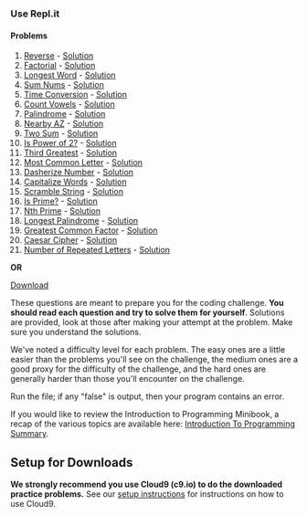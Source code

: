 ### **Use Repl.it**
#### Problems

1. [Reverse][reverse] - [Solution][reverse_sol]
2. [Factorial][factorial] - [Solution][factorial_sol]
3. [Longest Word][longest_word] - [Solution][longest_word_sol]
4. [Sum Nums][sum_nums] - [Solution][sum_nums_sol]
5. [Time Conversion][time_conversion] - [Solution][time_conversion_sol]
6. [Count Vowels][count_vowels] - [Solution][count_vowels_sol]
7. [Palindrome][palindrome] - [Solution][palindrome_sol]
8. [Nearby AZ][nearby_az] - [Solution][nearby_az_sol]
9. [Two Sum][two_sum] - [Solution][two_sum_sol]
10. [Is Power of 2?][is_power_of_2] - [Solution][is_power_of_2_sol]
11. [Third Greatest][third_greatest] - [Solution][third_greatest_sol]
12. [Most Common Letter][most_common_letter] - [Solution][most_common_letter_sol]
13. [Dasherize Number][dasherize_number] - [Solution][dasherize_number_sol]
14. [Capitalize Words][capitalize_words] - [Solution][capitalize_words_sol]
15. [Scramble String][scramble_string] - [Solution][scramble_string_sol]
16. [Is Prime?][is_prime] - [Solution][is_prime_sol]
17. [Nth Prime][nth_prime] - [Solution][nth_prime_sol]
18. [Longest Palindrome][longest_palindrome] - [Solution][longest_palindrome_sol]
19. [Greatest Common Factor][greatest_common_factor] - [Solution][greatest_common_factor_sol]
20. [Caesar Cipher][caesar_cipher] - [Solution][caesar_cipher_sol]
21. [Number of Repeated Letters][num_repeats] - [Solution][num_repeats_sol]

**OR**

[Download][download-problems]

These questions are meant to prepare you for the coding challenge.
**You should read each question and try to solve them for yourself**.
Solutions are provided, look at those after making your attempt at the
problem. Make sure you understand the solutions.

We've noted a difficulty level for each problem. The easy ones are a
little easier than the problems you'll see on the challenge, the
medium ones are a good proxy for the difficulty of the challenge, and
the hard ones are generally harder than those you'll encounter on the
challenge.

Run the file; if any "false" is output, then your program contains an error.

If you would like to review the Introduction to Programming Minibook,
a recap of the various topics are available here: [Introduction To
Programming Summary][intro-to-programming-summary].

## Setup for Downloads

**We strongly recommend you use Cloud9 (c9.io) to do the downloaded practice
problems.** See our [setup instructions](../setup) for instructions
on how to use Cloud9.

[intro-to-programming-summary]: ../introduction-to-programming-summary
[download-problems]: ../practice-problems-1.zip
[reverse]: https://repl.it/@AppAcademy/Reverse
[reverse_sol]: https://repl.it/@AppAcademy/ReverseSolution
[factorial]: https://repl.it/@AppAcademy/Factorial
[factorial_sol]: https://repl.it/@AppAcademy/FactorialSolution
[longest_word]: https://repl.it/@AppAcademy/PP1-longestword
[longest_word_sol]: https://repl.it/@AppAcademy/PP1-longestword-Solution
[sum_nums]: https://repl.it/@AppAcademy/PP1-sumnums
[sum_nums_sol]: https://repl.it/@AppAcademy/PP1-sumnums-Solution
[time_conversion]: https://repl.it/@AppAcademy/PP1-timeconversion
[time_conversion_sol]: https://repl.it/@AppAcademy/PP1-timeconversion-Solution
[count_vowels]: https://repl.it/@AppAcademy/CountVowels
[count_vowels_sol]: https://repl.it/@AppAcademy/CountVowelsSolution
[palindrome]: https://repl.it/@AppAcademy/PP1-palindrome
[palindrome_sol]: https://repl.it/@AppAcademy/PP1-palindrome-Solution
[nearby_az]: https://repl.it/@AppAcademy/PP1-nearbyaz-1
[nearby_az_sol]: https://repl.it/@AppAcademy/PP1-nearbyaz-Solution
[two_sum]: https://repl.it/@AppAcademy/PP1-twosum
[two_sum_sol]: https://repl.it/@AppAcademy/PP1-twosum-Solution
[is_power_of_2]: https://repl.it/@AppAcademy/PP1-isapowerof2
[is_power_of_2_sol]: https://repl.it/@AppAcademy/PP1-ispowerof2-Solution
[third_greatest]: https://repl.it/@AppAcademy/PP1-thirdgreatest
[third_greatest_sol]: https://repl.it/@AppAcademy/ThirdGreatestSolution
[most_common_letter]: https://repl.it/@AppAcademy/PP1-mostcommonletter
[most_common_letter_sol]: https://repl.it/@AppAcademy/MostCommonLetterSolution
[dasherize_number]: https://repl.it/@AppAcademy/DasherizeNumber
[dasherize_number_sol]: https://repl.it/@AppAcademy/DasherizeNumberSolution
[capitalize_words]: https://repl.it/@AppAcademy/CapitalizeWords
[capitalize_words_sol]: https://repl.it/@AppAcademy/CapitalizeWordsSolution
[scramble_string]: https://repl.it/@AppAcademy/ScrambleString
[scramble_string_sol]: https://repl.it/@AppAcademy/ScrambleStringSolution
[is_prime]: https://repl.it/@AppAcademy/IsPrime
[is_prime_sol]: https://repl.it/@AppAcademy/IsPrimeSolution
[nth_prime]: https://repl.it/@AppAcademy/PP1-nthprime-1
[nth_prime_sol]: https://repl.it/@AppAcademy/PP1-nthprime-Solution-1
[longest_palindrome]: https://repl.it/@AppAcademy/LongestPalindrome
[longest_palindrome_sol]: https://repl.it/@AppAcademy/LongestPalindromeSolution
[greatest_common_factor]: https://repl.it/@AppAcademy/PP1-greatestcommonfactor
[greatest_common_factor_sol]: https://repl.it/@AppAcademy/PP1-greatestcommonfactor-Sol
[caesar_cipher]: https://repl.it/@AppAcademy/CaesarCipherSolution
[caesar_cipher_sol]: https://repl.it/@AppAcademy/CaesarCipher
[num_repeats]: https://repl.it/@AppAcademy/PP1-numrepeats
[num_repeats_sol]: https://repl.it/@AppAcademy/PP1-numrepeats-Solution
